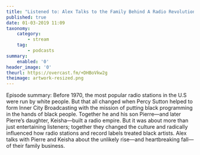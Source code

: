 ```yaml
---
title: "Listened to: Alex Talks to the Family Behind A Radio Revolution"
published: true
date: 01-03-2019 11:09
taxonomy:
    category:
        - stream
    tag:
        - podcasts
summary:
    enabled: '0'
header_image: '0'
theurl: https://overcast.fm/+DHBoVkw2g
theimage: artwork-resized.png
--- 
```

Episode summary: Before 1970, the most popular radio stations in the U.S were run by white people. But that all changed when Percy Sutton helped to form Inner City Broadcasting with the mission of putting black programming in the hands of black people. Together he and his son Pierre—and later Pierre’s daughter, Keisha—built a radio empire. But it was about more than just entertaining listeners; together they changed the culture and radically influenced how radio stations and record labels treated black artists. Alex talks with Pierre and Keisha about the unlikely rise—and heartbreaking fall—of their family business.
